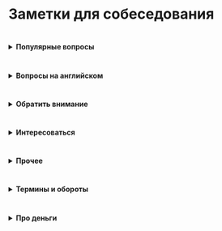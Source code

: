 # Заметки для собеседования #

#
<details><summary><b>Популярные вопросы</b></summary><p>
                                         
  ---

- Почему вы ищете работу?
- Какую работу вы ищите?
- Чем занимались на прошлой работе?

  <details><summary><b>Почему ушли с предыдущей работы?</b><summary><p>
  
  Рекрутер не ждет от этого ответа слишком многого. И так ясно, что будь всё в жизни людей гладко, они бы работали на одном и том же месте с достижения трудоспособного возраста и до самой смерти. Рекрутер будет удовлетворен любым ответом, который не поставит его самого в неловкое положение перед руководителем, когда тот у него спросит «а чего этот чел хочет? Почему уволился из предыдущей компании?» Любой более-менее адекватный ответ, который рекрутеру не стыдно будет передать вышестоящему руководителю, будет приемлем. 
   
  Сформулируйте ответ так, чтобы у рекрутера не сложилось впечатление, будто у вас была возможность повлиять на сложившуюся ситуацию, но вы не смогли её реализовать. 
      - Приемлемые – ситуации, в которых вы не могли повлиять на обстоятельства (например - очень большие задержки по зарплате, или очень низкая зарплата и полное отсутствие перспектив, или например неудобное расположение)
      - Неприемлемые – ситуации, когда у вас была возможность тем или иным способом повлиять на обстоятельства, но вы не смогли (личный или профессиональный конфликт с руководителем или коллегой, неконкурентноспособный продукт компании в создании которого принимаете участие лично вы, неисполнение своих обязательств) 
   
   Как отвечать, если у вас на предыдущей работе действительно всё было не очень гладко?
      - Нужно формулировать свой ответ в форме не «почему», а в форме «для чего».
      
  <br><p></details>
  
- Был ли коммерческий опыт работы с данной технологией?
- Зарплата - ожидания 
- Как скоро готовы выйти

---

- Английский 	
- Git
- Agile
- Тестирование - есть опыт?
- Опыт работы со строгой типизацией

- Большой перерыв после последней работы - почему? чем занимались?
  - Закрыл большой проект, заработал довольно существенную сумму.  Решил устроить нормальный отпуск, впервые за несколько лет.  В процессе, пришёл к выводу что хочу сменить сферу деятельности и активно занялся самообучением
- Ошибки - самые серьёзные ошибки в вашей карьере?
    - Обычно, цель этого вопроса выяснить не уровень дна, которое вы сумели пробить в своем прошлом, а ваш локус контроля (т.е. склонны ли вы возлагать ответственность за свои неудачи на себя, или на обстоятельства), и ваше к ним отношение.
    - Для успешного прохождения вопроса лучше возлагать ответственность на себя. Это представит вас как человека, способного к управлению собственной жизнью, а не как детерминированное существо, сама судьба которого зависит исключительно от того, как сложатся звёзды и обстоятельства
- Достижения - самые серьёзные 
    - Цель вопроса - узнать потолок, которого вы пока смогли достичь. Этот потолок должен соответствовать должности, на которую вы претендуете, но не быть слишком высоким, иначе возникнет вопрос «а что вы вообще забыли на этом собеседовании с такими достижениями?»
- стресс - насколько вы стрессоустойчивы
    - Ответ: «А какие именно стрессы предполагаются на этой должности?»
    - Рекрутер может рассказать о злых придирчивых клиентах, большом объеме работы, неисполнительных контрагентах.
    - После чего можно развеять его опасения, сказав: «Да это ерунда, я с таким постоянно сталкивался, и мне всегда удавалось найти общий язык практически с любым человеком» 
- расскажите о руководителе (коллеге/клиенте/друге/недруге...)
    - Стандартная проективная методика из психологии, основанная ещё на древнем изречении о том, что «праведник даже в воре увидит праведника, а вор даже в праведнике – вора»
    - Иными словами, понять что за человек перед тобой проще всего по тому, как он отзывается о других.
    - Конечно, если вам пришлось и правда работать с откровенными мудаками, дифирамбы им петь ни к чему. Но лучше обратить внимание именно на положительные черты, а не на том, какие они были гады, это покажет и вас самого в лучшем свете. 

---

- Зачем вам деньги? 
  - пирамида Маслоу - выживание-комфорт-самореализация)	
  
  <details><summary><b>Ваши недостатки</b><summary><p>
  
		Лучше говорить только о тех недостатках, которые не пересекаются с качествами, необходимыми для исполнения обязанностей.
		Например – вакансия грузчика.
			- Какие у вас недостатки?
			- Вы знаете, мне кажется я не слишком интеллектуальный человек.
			Отлично! Нам как раз нужны такие грузчики – подумает рекрутер.

		Или например – вакансия программиста.
			- Какие у вас недостатки?
			- Даже не знаю. Наверное, физподготовка оставляет желать лучшего.
			- Ну, ничего, для тяжелых работ у нас грузчики есть. 
			
			
  <br></p></details>
  
  <details><summary><b>Почему хотите работать в нашей компании? / Что для вас важно в вашей работе? / Что вам кажется наиболее привлекательным в этой должности?</b><summary><p>
  
  - Вспоминаем описание вакансии, на которую вы пришли, и пересказываем её своими словами.
  - Например, вакансия сисадмина. 
  - Обязанности на работном сайте:
    - Развертывание, оптимизация и поддержка работоспособности инфраструктуры
    - Обеспечение безопасности информационных систем и серверов.
    - Подготовка предложений по модернизации оборудования, координация работ с поставщиками оборудования и технических решений.
  - Ответ:
    Ваша компания мне интересна тем, что она предлагает именно то, что я ищу.
    Для меня важно заниматься работой, которую я люблю и умею делать лучше всего – развертыванием IT инфраструктуры, обеспечением информационной безопасности, модернизацией оборудования.
  - Если получится не заржать, то считайте, вопрос пройден. 

  <br></p></details>

  <details><summary><b>Кого уважаете в профессиональной сфере? (известные личности/ресурсы)</b><summary><p>
  
  - Дмитрий Кузюбердин	- it-Kamasutra
  - Илья Кaнтop			- learn.javascript.ru
  - Максим Пацианский 	- книга "React.js курс для начинающих", https://vk.com/maxpfrontend
  - Дмитрий Трепачёв 		- http://code.mu/ 
  - Hexlet 				- Кирилл Мокевнин (ru.hexlet.io)
  - Сергей Чикуенок 		- вёрстка
  - телеграмм-каналы можно упомянуть
  <br></p></details>

  <details><summary><b>Какие книги по теме произвели на вас впечатление?</b><summary><p>

  - Программирование
    - Банда четырёх (Э. Гамма, Р. Хелм, Р. Джонсон, Д. Влиссидес.) -  Приемы объектно-ориентированного проектирования. Паттерны проектирования
    - Мартин Р - Чистый код
    - Бэнкс А, Порселло Е - React и Redux. Функциональная веб-разработка (O'Reilly)
    - Петцольд Ч - Код. Тайный язык информатики
    - Бхаргава А - Грокаем алгоритмы
  - Дизайн, юзабилити, проектирование интерфейсов
    - Алан Купер - Психбольница в руках пациентов
    - Дональд Норман - Дизайн привычных вещей (1988)
    - Влад Головач - Искусство мыть слона. Дизайн пользовательского интерфейса (2001 и 2010)
    - Влад Головач - Культура дизайна (2014 и 2017)
    - Джеф Раскин - Интерфейс. Новые направления в проектировании компьютерных систем (Apple)
    - Адриан Форти - Объекты желания (1986)
    - Эдвард Тафти - Представление информации
  - О жизни в целом
    - Франкл В - Сказать жизни «Да!»
    - Карнеги Д - Как перестать беспокоиться и начать жить
    - Талеб Н - Антихрупкость
  - "Общефилософское"
    - Буддизм
    - Философия стоицизма, Сократ, Ницше
    - Дао Дэ Дзин (Лао Цзы)
      
  <br></p></details>
<br></p></details>

#
<details><summary><b>Вопросы на английском</b></summary><p>
                                                                                   
---

  - рассказ о себе
  - образование
  - какую работу ищете
  - почем нравится/не нравится профессия/язык/среда (web-разработка, Drupal, React...)
  - почем нравится/не нравится удалённая работа
  
<br></p></details>

#
<details><summary><b>Обратить внимание</b></summary><p>
                                                          
---

- Не знаешь - так и скажи. Не придумывай
- Но, полезно думать вслух (если немного соображаешь в теме)
    - я не знаю точно решения, но насколько мне известно браузер работает так-то и так-то, компилятор так-то и поэтому наверное будет примерно вот так... Показать что ты вообще что-то соображаешь и приплести известные тебе материалы из смежных областей.
- Не отзываться негативно от прошлых коллегах/компаниях - максимально сдержанно и корректно
- Не выдавать конфиденциальную информацию - NDA и всё такое
- Если лезут не в своё дело (например: "Почему вы не женаты?") 
    - «Я думаю, этот вопрос не имеет отношения к моим профессиональным качествам, поэтому если вы позволите, я бы не стал на него отвечать». 
- Отлично, я думаю, что это выглядит хорошо, но что бы вы в нем оптимизировали?
  - Подготовив решение - подумайте о возможных граничных случаях, проблемах масштабирования и слабых сторонах. Всегда будьте на шаг впереди. 
  Если вы используете рекурсивный подход, что может произойти, если у вас будет огромный фрагмент информации? 
  Если вы используете алгоритм хеширования, как вы справитесь с коллизиями? 
  Насколько вероятно, что это произойдет, и каков наихудший сценарий?
- Хороший пример "как разойтись, чтоб проект не просел" 
  - Расставание с человеком – тоже может быть устойчивым решением, если люди договорятся разойтись так, чтобы проект не просел. 
  У вас бывало когда-нибудь такое, что уже уволившись, вы все равно ходили на предыдущую работу помогать? Или консультировали оставшихся ребят удаленно? Почему вы это делали? Скорее всего, потому что разошлись правильно и корректно.
  Проблема менеджера не в том, что люди смертны, а в том, что они внезапно смертны. Если бы увольнения, мотивацию, де-мотивацию людей можно было бы предсказать и заложить в план — было бы гораздо проще жить! Поэтому если уход человека не ведет к неустойчивости проекта (человек передает дела, помогает и т.д.) — это не всегда плохо.
- Ожидания менеджера – у него в голове. 
  - Периодически в ответ на вопрос «Чего вы хотели бы, чтобы изменилось в результате тренинга» получаем от заказчиков ответы: «Хотим, чтобы люди стали более ответственными». Отличный ответ, из которого нельзя сделать вообще никаких выводов, пока не задашь уточняющий вопрос: «А как вы поймете, что они стали более ответственными?» И дальше главное слушать и успевать записывать. 
  Потому что понимание ответственности у каждого свое. Для кого-то это когда человек не проходит мимо проблем, а начинает немедленно их решать. Для кого-то – когда он инициирует обсуждение проблем с заказчиком. Для кого-то когда он вообще не беспокоит руководство вопросами, а делает все сам. Пока не поймешь, что человек хочет, все, что ты делаешь – попытки угадать, что у заказчика в голове.
- Держитесь с достоинством. 
  -Помните о своих сильных сторонах, профессиональных, личностных. Заранее подготовьте яркие, красивые примеры из своего рабочего опыта. Помните, вас берут в организацию, чтобы вы принесли ей пользу, так расскажите, какую выгоду получила ваша предыдущая компания от вашей деятельности, как вы помогли спасти ее от кризиса, как вы вывели ее в лидеры и т.д. 
  Не бойтесь несколько преувеличить свои заслуги. Помните, вы на рынке труда, здесь важно себя правильно преподать. 
  А причину ухода объясните своим желанием развиваться, что вы выросли из рамок должности, отдела, компании, вам требуются новые горизонты.
- По тому, как вы отстаиваете свои интересы, ваш руководитель будет предполагать, что вы так же будете отстаивать интересы его подразделения.
<br></p></details>

#
<details><summary><b>Интересоваться</b></summary><p>

  - уточните пожалуйста - вы работаете в компании и внешний специалист?
  - тип компании - стартап, свой продукт, рекуртинговое агентство... 
  - размер компании (Россия/ мир)
  - офисы - вообще есть? За рубежом? В Сибири?
  +
  - какого идеального сотрудника они ждут
    задать прямой вопрос о том, для каких целей и задач компания ищет человека
    после чего провести параллели с вашим предыдущим опытом, и рассказать, как именно вы планируете это сделать.
    Например:
      - Мы ищем логиста, который бы уменьшил наши издержки на доставку комплектующих из Китая.
      - Ясно. На прошлой работе издержки были очень сильно раздуты из-за того, что руководство по привычке работало с транспортными компаниями, у которых тарифы не менялись много лет, пришлось заново просмотреть рынок, заменить некоторых перевозчиков, затраты были сокращены на такие-то суммы. Есть список из хороших, проверенных компаний, которые никогда не подводили. 
  - роль на проекте
  - планируемые результаты моей работы за 30, 60, 90 дней
  - критерии качества работы
    - спросить про ключевые качества хорошего сотрудника и попросить их расшифровать
    - по каким критериям они оценивают работу? Что такое для них хорошо, а что такое плохо?
    - например:
      - что вы вкладываете в слово отвественность
      - вижу что на проекте что-то не так:
        - сразу хвататься делать?
        - инициировать обсуждение? с кем?
        - не беспокоить начальство вопросами и всё сделать самому?
       - предлагать идеи – это хорошо или плохо? 
       - или сначала надо навести порядок в работе? 
       - или бог с ним с порядком, главное – чтобы не беспокоили менеджера, и при этом маржа проекта росла?

---

		- часовые пояса
		- время работы
		- насколько свободный график
		- отпуск / отгулы / больничные - сколько раз в год, как долго, насколько заранее, оплачиваемый/нет
		- гос. праздники - есть ли? оплачивают?
		- переработки (вечер, выходные) - есть ли, как часто, оплачивают ли
		+
		- почасовка/фиксированная
		- гарантируют ли загрузку? провалы в неделю-две между проектами? полдня нет работы, а к вечеру упала и надо отработать 8 часов
		+
		- уровень зарплаты (до вычета налогов)
		- это з/п с учетом премий и бонусов или только окладная часть (та, которая будет прописана в договоре и будет выплачена при любых условиях посещения работы) 
		- испытательный срок? зарплата?
		- метод оплаты - перевод на карту? конкретный банк?
		- ИП
		+
		- трудовой договор?
		- право расторжения договора 
		- NDA
		- соц.пакет
		+
		- схема карьерного роста?
		- как часто и на каком основании пересмотр ставки и позиции в компании. 
		- индексация заработной платы, ее частота и размеры
		+
		- Медицинское страхование: 
			- объемы, 
			- что включает, что
			- что рассматривается, как страховой случай, а что не рассматривается
		+
		- о проекте
		- стэк технологий
		- вопросы о задачах, технологиях
		- чем занимается команда
		- поддержка/новый код
		- какая команда
		- кол-во человек на проекте (дев/тест/прочие)
		- есть ли общение на английском?
		- методология разработки - Agile?
		- митинги - насколько часто, на каком языке, с видео/без
		+
		- возможности развития и обучения?
		- оплачивает ли она курсы/сертификаты? Хекслет, HTML-academy...
		- ментор
		- код-ревью
		+
		Выдают ли рабочую машину
		Офис 
			оценка по 10 бальной шкале)	
			есть ли Firewall
			время на общественном транспорте (минут/транспорт)
		Общее впечатление от компании
		
<br></p></details>

#
<details><summary><b>Прочее</b></summary><p>

Нет, это вы позволяете им так поступать. Кто вам запрещает задавать вопросы? Расспрашивайте работодателя, уточняйте все детали, записывайте наконец в блокнот! 

Неужели так трудно скачать из PlayMarket или AppStore диктофон?! 

Работодатель прекрасно понимает все свои риски, поэтому на собеседованиях докапывается до самых бессмысленных деталей. Так чего вы то вдруг засмущались? Докапывайтесь до него!

- Что за проект? 
- Какая точная зарплата? 
- Белая ли зарплата? 
- На каких условиях стоит ожидать роста зарплаты? 
- Есть ли перспективы для роста карьерного? 
- Стабильные ли инвестиции в проект (не обанкротится ли фирма завтра)? 
- Сколько уже сделано и сколько предстоит сделать? 
- Есть ли утвержденный план работ? 
- Определены ли точные роли в команде? 
- Кто руководит, какой у него стаж руководства, есть ли успешные завершенные проекты? А у команды? 
- Кто в команде, сколько их, давно ли они работают в команде, чем занимались? 
- Кому вы непосредственно будете подчиняться и какие границы у этого подчинения? 
- Каковы корпоративные правила в этом месте? 
- Есть ли гарантии оплаты сверхурочных? 
- Заинтересована ли компания в вашем обучении? 
- Оплачивает ли она курсы/сертификаты? 

И т.д. думаю вы уловили мысль.

В конце-концов, это вам в этом месте и над этим проектом работать (не)определенное время. 
Ну так выясните на берегу во что вы собираетесь ввязаться, чтобы потом не скулить на хабре, не приходя в сознание, о том как вам скучно и что все плохо! 


**Зачем диктофон?** 
Записать собеседование (если разрешат, бывает до собеса подписываешь соглашение о коммерческой тайне и неразглашении), чтобы самому потом в спокойной обстановке еще раз прослушать все, если не получается запомнить. Некоторые вещи не сразу принимаются во внимание, даже если они сказаны прямым текстом. 

<br></p></details>

#
<details><summary><b>Термины и обороты</b></summary><p>

- VC - резюме
- rate, pay rate - зарпалата, ставка зарплаты
- gross salary  - зарплата до вычетов 
- net salary  - зарплата на руки 
- offer - предложение
- рекуртёр, hr - специалист по поиску персонала
- NDA - договор о неразглашении
- soft skills - обычно набор личностных качеств, которые помогают эффективно взаимодействовать с людьми. Соотвествие корпоративной культуре и т.д.
- hard skills - все навыки, которые связаны с непосредственной профессиональной деятельностью человека и доступны для наглядной демонстрации. 
- must have - обязательно
- outsourcing - наёмный сотрудник, не в штате компании
- pay — оплата, выплата, заработная плата
- salary — зарплата Фиксированная, обычно ежемесячная оплата работы сотрудника.
- overtime — сверхурочные
- своевременная индексация рейта

**Ссылки**
- https://skyeng.ru/articles/pay-salary-wages
	
<br></p></details>

#
<details><summary><b>Про деньги</b></summary><p>

- Можно спросить прямо при первом же контакте с работодателем хотя бы про нижнюю планку зарплаты (в середине или конце беседы, когда все ключевые моменты обсудили)
- грамотные формулировки для ответов о желаемой зарплате:
    - Мне бы хотелось обсудить данный вопрос позже, когда вы точно поймете, что я подхожу на данную должность.
    - Я верю вашей компании, что она берет на работу только высокопрофессиональных специалистов, обеспечивая им достойную зарплату.
    - Предполагаю, что оклады в вашей компании уже утверждены для всех должностей, готов их принять, если вы их озвучите т.д.
- грамотные формулировки для ответов на конкретные предложения по зарплате:
  - Вам сделали отличное предложение:
			«Я внимательно ознакомился с вашим предложением. Должен признать, что оно достаточно конкурентоспособно. Однако предложенный вами размер месячной заработной платы на 10% ниже, чем я зарабатываю в настоящее время. Хотя бонусы помогут улучшить ситуацию, все-таки я предложил бы пересмотреть размеры базовой зарплаты. Есть ли возможность изменения размера предложенной зарплаты?»
  - Вам сделали хорошее предложение
			«Определенно, мои ожидания почти оправдываются. Однако я надеялся на несколько большую сумму в пределах от… до… Насколько велики наши возможности для дальнейшего обсуждения зарплаты?»
  - Вам сделали предложение с низкой зарплатой
			«Вы мне действительно нравитесь, и работа кажется подходящей. Успехи управления и организационной стратегии также выглядят весомыми. Единственное, о чем нам нужно поговорить, и единственное, что меня удерживает, – это первоначальное предложение о компенсационном пакете. Откровенно говоря, зарплата меньше, чем я ожидал. Я действительно заинтересован в этой должности, и, по моим сведениям, $X — это приблизительный уровень зарплаты. В других компаниях, с которыми я веду переговоры, предлагается примерно столько. Вы можете что-нибудь предпринять в этом направлении?»
	
- зарплату обсуждают обычно 2 раза:
  - с рекуртёром, на первом собеседовании - чтоб он понял, попадаете ли вы в вилку вакансии
    - формулировка для рекрутера должна быть такой – "я рассматриваю предложения от такой-то суммы, но всё зависит от того, что мне придется делать"
    - Переговоры с ним превращаются в такую мини-игру:
      - Каковы ваши зарплатные ожидания?
      - Ну, зависит от того, что мне придется делать. А вы на какую зарплату специалиста ищете?
      - Хотелось бы всё-таки от вас услышать вашу минимальную планку.
      - Понимаете, это зависит от многих моментов, но я знаю, что вилка у вас в любом случае есть, поэтому не могли бы вы её всё-таки озвучить, вдруг я вам просто не подойду по ней?
      И у кого быстрее сдадут нервы, и он озвучит конкретную сумму, тот и проиграл.
      Почти всегда разные компании предлагают за один и тот же функционал разные зарплаты, в зависимости от того, насколько финансово уверенно они себя чувствуют, и конечно «традиций» , поэтому выманивание информации о вилке по зарплате необходимо, чтобы не скостить самому себе будущую зарплату на существенную сумму.

    - Вариант: рекрутеру нельзя называть минимально комфортную сумму, потому что вам в 90% случаев предложат на 5-10% меньше нее и больше нее никогда не заплатят. А надо, определив для себя комфортную зарплату, называть на 10% больше, тогда и будет запас поторговаться.

    - Вариант: средняя ЗП для специалиста моего уровня - такая-то. Я считаю что я имею необходимый набор навыков и опыта чтобы рассчитывать на среднюю + 10%. Но в целом я готов обсудить размер ЗП и перспективы после того как узнаю спектр задач и требования.
				
    - Если попался непробиваемый рекрутер, непременно хочет услышать ваше предложение - назвать мин. сумму, за которую будет комфортно работать.
      Минимальная сумма = не та зарплата, на которую вы будете ходить на работу со слезами на глазах
      А та, получая которую, вы не будете испытывать слишком больших душевных мук и терзаний. 
      
  - с руководителем, когда вам готовы сделать offer
			- Можно немного поднять свои зарплатные ожидания (относительно общения с рекуртёром)
			- Сработает это только в том случае, если вы действительно нашли общий язык, и сумели убедить его что вы подходите под те задачи, которые он вас нанимает, поэтому делать это нужно только в конце беседы. 
			- Беседу лучше выстраивать таким образом – после ответа на его вводные вопросы лучше задать прямой вопрос о том, для каких целей и задач компания ищет человека, после чего провести параллели с вашим предыдущим опытом, и рассказать, как именно вы планируете это сделать.
  
    Итак, вы почувствовали, что разговор задался, и вы решили озвучить большую сумму, чем ту, что озвучили рекрутеру.
    На это руководитель может ответить:
      - Но Марии вы говорили что готовы выйти на другую зарплату.
      
    Приемлемым ответом будет такой:
      - Нет, Марии я говорил, что всё будет зависеть от функционала. Те задачи которые вы озвучили, стоят столько. Я готов гарантировать их исполнение на 100% , но хотелось бы получать вот такую сумму.
    Если ваши требования вменяемы, и вы действительно убедили его что способны сделать все, что обещаете, скорее всего предложение будет сделано. 
	
  - как понять, что ваши требования вменяемы?
		- Очень просто, также, как и при любом ценовом анализе, когда вы ходите по магазинам, методом исследования предложения.
		Некоторые работные сайты предлагают бесплатный пробный доступ к своей базе, или доступ по минимальной цене, например на один день. Полистайте резюме кандидатов вашей профессии, посмотрите на их образование, опыт работы, навыки. Посмотрите их зарплатные ожидания.
		Если зарплатные ожидания не опубликованы в резюме, можно и позвонить, представившись какой-нибудь компанией, и поинтересоваться, каковы зарплатные ожидания ваших прямых конкурентов на рынке труда.
		Также можно позвонить в кадровые агентства, тоже представившись какой-нибудь компанией, и поинтересоваться, во сколько вам встанет вот такой кандидат (описываете свой опыт, и узнаете, сколько сейчас стоят на рынке такие люди) .  
	
	- про повышение зарплаты
		- **Правильная постановка вопроса** со стороны сотрудника: что я могу делать на этом месте, чтобы в перспективе X месяцев/лет зарабатывать Y денег (стать менеджером и пр.)?
		- **Амбициозная постановка вопроса**: какой подвиг мне нужно совершить, чтобы стать менеджером в этом году? (получить премию в стопятьсот мильёнов?)
		- Если вы уже получили офер в другую компанию, то постановка вопроса не меняется: 
			Каюсь, грешен – сходил на собеседование. Когда сходил, уже не каюсь. :) Вот что предлагают. Можно ли у нас делать что-то, чтобы зарабатывать сравнимые деньги?
		- За мои 10 лет, зарплату ни разу не повысили. Приходилось увольняться и на новом месте уже повышаться по з/п.
		- Повышения бывают. Но, только если ты не сидишь как сыч и не бубнишь себе под нос что пора з/п повышать. А вот если ты ноешь как последняя скотина, то начальник знает что тебе денег мало и можешь неилюзорно свалить в любой момент - тут уже повышают.
		Факт: молчишь = доволен.
	
	- про снижение з/п в процессе переговоров
		- Я считаю, что проще не прогибаться, просто сказав - "вы спрашивали на какую минимальную сумму я согласен, я её озвучил, на меньшее, к сожалению, согласиться не могу"
		- А когда ты сказал что "это мой минимум", а потом согласился ещё на меньшее, то может показаться, что ты себя не ценишь, или что никому не нужен.
	
	- пока не получил официального предложения о работе – не говори про зарплату. Особенно если не спрашивают. 
		- Для работодателя вопрос про деньги от кандидата на старте отношений – это демонстрация того, что человек не будет лоялен компании и если кто-то другой предложит на 100 у.е. больше, он тут же покинет данную организацию.
		По возможности, уходите от вопросов о зарплате, пока не получите предложение о работе от своего будущего руководителя. В его интересах, чтобы вы были мотивированы и готовы работать на данной должности как можно дольше. Никого не устраивает текучка кадров, это как минимум экономически не выгодно. (Мы не берем примеры организаций, которые строят свою экономику на обмане сотрудников, когда вам обещают много, вы верите, но только после испытательного срока, уподобляетесь Папе Карло, а вам сообщают через три месяца, что испытательный срок вы не прошли и вас увольняют, чтобы найти следующего доверчивого гражданина.)
	
	- если просят заполнить анкету, в которой стоит графа «Укажите желаемый размер заработной платы», смело пишите: «обсуждается». 
		- Если не требуют указать точную цифру – пишите интервал (добавьте 10% к последней, добавьте 20%, чтобы достичь приемлемого результата и была возможность для торга). 
		У кадровиков есть простая схема понять, сколько вы стоите. Обычно спрашивают: «Назовите минимальную сумму, ниже которой вы работать не будете?» Допустим вы называете цифру в 1000 у.е., кадровик, что-то черкает в анкете и задает вопрос повторно: «А если зарплата будет 950 у.е. – вы согласитесь?» Вы начинаете лихорадочно думать, а устроит или не устроит вас такая цифра, если вы заложили 20% для торгов, то вы легко «отдадите» — эти 50 у.е. и согласитесь. Но кадровик не унимается: «А если это будет 900 у.е.?» Так пошагово определяют вашу нижнюю границу торгов по зарплате.

- как вы относитесь к задержкам по зарплате?
		- Понятно, что такой вопрос может означать только одно – задержки по зарплате в данной компании имеют не случайный, а систематический характер. Кто-то может подумать «ну, если зарплата хорошая, то почему бы и нет? Можно и подождать»
		Можно то можно, но придя в компанию, в которой стабильные задержки зарплаты например в месяц, фактически первый месяц вы будете работать бесплатно.
		А получать зарплату только со второго месяца. Когда-нибудь, через год или два, а может позже, когда вы будете менять работу, с вами возможно и рассчитаются за тот первый бесплатный месяц. А может и нет. 

- Постоянно мониторьте, сколько стоят специалисты вашего уровня на рынке труда. 
		- Даже если вас все устраивает на вашем рабочем месте, походите по собеседованиям. 
		Как минимум, вы будете в курсе, какие требования предъявляются рынком к вашей должности, что предлагается взамен.

- При получении предложения с указанием зарплаты, возьмите паузу. 
		- Не надолго, на один день. 
		Помните, профессионалы стоят дорого, потому что они не суетятся и знают себе цену.

- Профессионалы не торгуются, им это просто не надо - не они стоят в очереди за работой, а организации уговаривают их. 
		- Покажите, что вы профессионал. 
		Но не затягивайте свое решение больше чем на один день, профессионалы думают быстро.

- Изучите внимательно компенсационный пакет, который вам предлагает работодатель.  
	
<br></p></details>
